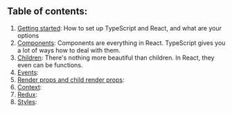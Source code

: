 ## Table of contents:

1. [Getting started](./getting-started/): How to set up TypeScript and React, and what are your options
2. [Components](./components/): Components are everything in React. TypeScript gives you a lot of ways how to deal with them.
3. [Children](./children/): There's nothing more beautiful than children. In React, they even can be functions.
4. [Events](./events/): 
5. [Render props and child render props](./render-pros/): 
6. [Context](./context/): 
7. [Redux](./redux/):
8. [Styles](./styles/):
